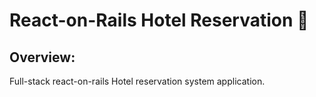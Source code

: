 # React-on-Rails Hotel Reservation :hotel:


## Overview: 

Full-stack react-on-rails Hotel reservation system application. 
